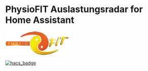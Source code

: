# PhysioFIT Auslastungsradar for Home Assistant

<img src="https://raw.githubusercontent.com/Schimi42/ha-physiofit-radar/main/custom_components/physiofit_radar/brand/icon.jpg" alt="PhysioFIT Logo" width="200"/>

[![hacs_badge](https://img.shields.io/badge/HACS-Custom-41BDF5.svg)](https://github.com/hacs/integration) 